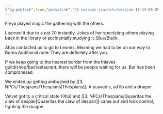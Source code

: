 ```yaml
---
{"dg-publish":true,"permalink":"/1-session-journals/session-18-14-06-2025/"}
---
```


Freya played magic the gathering with the others.

Learned it due to a nat 20 instantly. Jokes of her spectating others playing back in the library or accidentally studying it. Blue/Black.

Atlas contacted us to go to Leones. Meaning we had to be on our way to Borea
Additional note: They are definitely after you. 

If we keep going to the nearest border from the thieves guild/shop/bar/restaurant, there will be people waiting for us. Bar has been compromised.

We ended up getting ambushed by [[3. NPCs/Thespians/Thespians\|Thespians]]. A quavadis, ad lib and a dragon.

Velvet got to a critical state (0hp) and [[3. NPCs/Thespians/Quaeritas the claw of despair\|Quaeritas the claw of despair]] came out and took control, fighting the dragon. 


